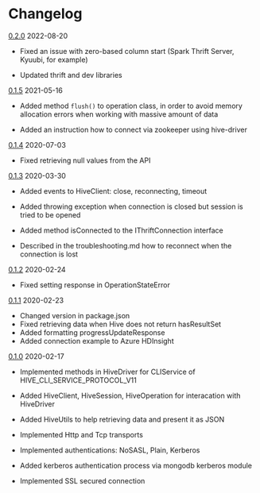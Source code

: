 # Changelog

[0.2.0](https://github.com/lenchv/hive-driver/releases/tag/v0.2.0) 2022-08-20

- Fixed an issue with zero-based column start (Spark Thrift Server, Kyuubi, for example)

- Updated thrift and dev libraries


[0.1.5](https://github.com/lenchv/hive-driver/releases/tag/v0.1.5) 2021-05-16

- Added method `flush()` to operation class, in order to avoid memory allocation errors when working with massive amount of data

- Added an instruction how to connect via zookeeper using hive-driver

[0.1.4](https://github.com/lenchv/hive-driver/releases/tag/v0.1.4) 2020-07-03

- Fixed retrieving null values from the API

[0.1.3](https://github.com/lenchv/hive-driver/releases/tag/v0.1.3) 2020-03-30

- Added events to HiveClient: close, reconnecting, timeout

- Added throwing exception when connection is closed but session is tried to be opened

- Added method isConnected to the IThriftConnection interface

- Described in the troubleshooting.md how to reconnect when the connection is lost

[0.1.2](https://github.com/lenchv/hive-driver/releases/tag/v0.1.2) 2020-02-24

- Fixed setting response in OperationStateError

[0.1.1](https://github.com/lenchv/hive-driver/releases/tag/v0.1.1) 2020-02-23

- Changed version in package.json
- Fixed retrieving data when Hive does not return hasResultSet
- Added formatting progressUpdateResponse
- Added connection example to Azure HDInsight


[0.1.0](https://github.com/lenchv/hive-driver/releases/tag/v0.1.0) 2020-02-17

- Implemented methods in HiveDriver for CLIService of HIVE_CLI_SERVICE_PROTOCOL_V11

- Added HiveClient, HiveSession, HiveOperation for interacation with HiveDriver

- Added HiveUtils to help retrieving data and present it as JSON

- Implemented Http and Tcp transports

- Implemented authentications: NoSASL, Plain, Kerberos

- Added kerberos authentication process via mongodb kerberos module

- Implemented SSL secured connection
